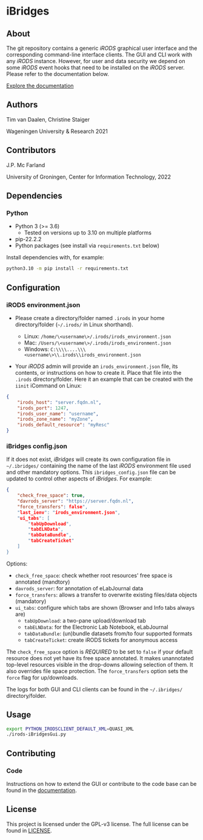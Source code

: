 # iBridges
## About

The git repository contains a generic *iRODS* graphical user interface and the corresponding command-line interface clients.  The GUI and CLI work with any *iRODS* instance.  However, for user and data security we depend on some *iRODS* event hooks that need to be installed on the *iRODS* server.  Please refer to the documentation below.

[Explore the documentation](https://chstaiger.github.io/iBridges-Gui/)

## Authors

Tim van Daalen, Christine Staiger

Wageningen University & Research 2021

## Contributors

J.P. Mc Farland

University of Groningen, Center for Information Technology, 2022

## Dependencies

### Python

- Python 3 (>= 3.6)
  - Tested on versions up to 3.10 on multiple platforms
- pip-22.2.2
- Python packages (see install via `requirements.txt` below)

Install dependencies with, for example:

```sh
python3.10 -m pip install -r requirements.txt
```

## Configuration

### iRODS environment.json

- Please create a directory/folder named `.irods` in your home directory/folder (`~/.irods/` in Linux shorthand).
  - Linux: `/home/\<username\>/.irods/irods_environment.json`
  - Mac: `/Users/\<username\>/.irods/irods_environment.json`
  - Windows: `C:\\\\....\\\<username\>\\.irods\\irods_environment.json`

- Your *iRODS* admin will provide an `irods_environment.json` file, its contents, or instructions on how to create it.  Place that file into the `.irods` directory/folder.  Here it an example that can be created with the `iinit` iCommand on Linux:

```json
{
    "irods_host": "server.fqdn.nl",
    "irods_port": 1247,
    "irods_user_name": "username",
    "irods_zone_name": "myZone",
    "irods_default_resource": "myResc"
}
```

### iBridges config.json

If it does not exist, *iBridges* will create its own configuration file in `~/.ibridges/` containing the name of the last *iRODS* environment file used and other mandatory options.  This `ibridges_config.json` file can be updated to control other aspects of *iBridges*.  For example:

```json
{
    "check_free_space": true,
    "davrods_server": "https://server.fqdn.nl",
    "force_transfers": false",
    "last_ienv": "irods_environment.json",
    "ui_tabs": [
        "tabUpDownload",
        "tabELNData",
        "tabDataBundle",
        "tabCreateTicket"
    ]
}
```
Options:
- `check_free_space`: check whether root resources' free space is annotated (mandtory)
- `davrods_server`: for annotation of eLabJournal data
- `force_transfers`: allows a transfer to overwrite existing files/data objects (mandatory)
- `ui_tabs`: configure which tabs are shown (Browser and Info tabs always are)
  - `tabUpDownload`: a two-pane upload/download tab
  - `tabELNData`: for the Electronic Lab Notebook, eLabJournal
  - `tabDataBundle`: (un)bundle datasets from/to four supported formats
  - `tabCreateTicket`: create iRODS tickets for anonymous access

The `check_free_space` option is *REQUIRED* to be set to `false` if your default resource does not yet have its free space annotated.  It makes unannotated top-level resources visible in the drop-downs allowing selection of them.  It also overrides file space protection.  The `force_transfers` option sets the `force` flag for up/downloads.

The logs for both GUI and CLI clients can be found in the `~/.ibridges/` directory/folder.

## Usage

```bash
export PYTHON_IRODSCLIENT_DEFAULT_XML=QUASI_XML
./irods-iBridgesGui.py
```

## Contributing
### Code
Instructions on how to extend the GUI or contribute to the code base can be found in the [documentation](https://chstaiger.github.io/iBridges-Gui/).

## License
This project is licensed under the GPL-v3 license.
The full license can be found in [LICENSE](LICENSE).
